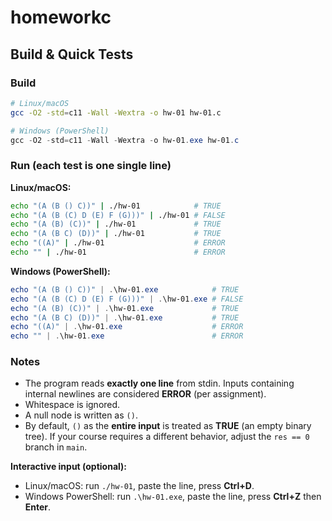 # homeworkc

## Build & Quick Tests

### Build

```bash
# Linux/macOS
gcc -O2 -std=c11 -Wall -Wextra -o hw-01 hw-01.c
```

```powershell
# Windows (PowerShell)
gcc -O2 -std=c11 -Wall -Wextra -o hw-01.exe hw-01.c
```

### Run (each test is **one single line**)

**Linux/macOS:**

```bash
echo "(A (B () C))" | ./hw-01            # TRUE
echo "(A (B (C) D (E) F (G)))" | ./hw-01 # FALSE
echo "(A (B) (C))" | ./hw-01             # TRUE
echo "(A (B C) (D))" | ./hw-01           # TRUE
echo "((A)" | ./hw-01                    # ERROR
echo "" | ./hw-01                        # ERROR
```

**Windows (PowerShell):**

```powershell
echo "(A (B () C))" | .\hw-01.exe            # TRUE
echo "(A (B (C) D (E) F (G)))" | .\hw-01.exe # FALSE
echo "(A (B) (C))" | .\hw-01.exe             # TRUE
echo "(A (B C) (D))" | .\hw-01.exe           # TRUE
echo "((A)" | .\hw-01.exe                    # ERROR
echo "" | .\hw-01.exe                        # ERROR
```

### Notes

* The program reads **exactly one line** from stdin. Inputs containing internal newlines are considered **ERROR** (per assignment).
* Whitespace is ignored.
* A null node is written as `()`.
* By default, `()` as the **entire input** is treated as **TRUE** (an empty binary tree).
  If your course requires a different behavior, adjust the `res == 0` branch in `main`.

**Interactive input (optional):**

* Linux/macOS: run `./hw-01`, paste the line, press **Ctrl+D**.
* Windows PowerShell: run `.\hw-01.exe`, paste the line, press **Ctrl+Z** then **Enter**.
